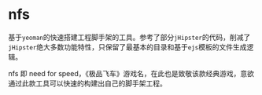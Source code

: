 # nfs
基于`yeoman`的快速搭建工程脚手架的工具。参考了部分`jHipster`的代码，削减了`jHipster`绝大多数功能特性，只保留了最基本的目录和基于`ejs`模板的文件生成逻辑。

nfs 即 need for speed，《极品飞车》游戏名，在此也是致敬该款经典游戏，意欲通过此款工具可以快速的构建出自己的脚手架工程。
